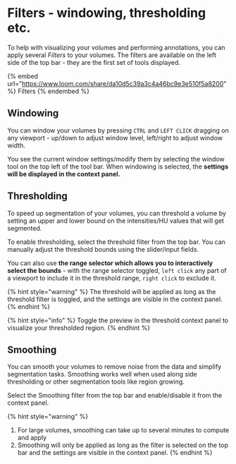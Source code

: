 # Filters - windowing, thresholding etc.

To help with visualizing your volumes and performing annotations, you can apply several _Filters_ to your volumes. The filters are available on the left side of the top bar - they are the first set of tools displayed.&#x20;

{% embed url="https://www.loom.com/share/da10d5c39a3c4a46bc9e3e510f5a8200" %}
Filters
{% endembed %}

## Windowing

You can window your volumes by pressing `CTRL` and `LEFT CLICK` dragging on any viewport - up/down to adjust window level, left/right to adjust window width.&#x20;

You see the current window settings/modify them by selecting the window tool on the top left of the tool bar. When windowing is selected, the **settings will be displayed in the context panel.**

## Thresholding

To speed up segmentation of your volumes, you can threshold a volume by setting an upper and lower bound on the intensities/HU values that will get segmented.&#x20;

To enable thresholding, select the threshold filter from the top bar. You can manually adjust the threshold bounds using the slider/input fields.&#x20;

You can also use **the range selector which allows you to interactively select the bounds** - with the range selector toggled, `left click` any part of a viewport to include it in the threshold range, `right click` to exclude it. &#x20;

{% hint style="warning" %}
The threshold will be applied as long as the threshold filter is toggled, and the settings are visible in the context panel.
{% endhint %}

{% hint style="info" %}
Toggle the preview in the threshold context panel to visualize your thresholded region.
{% endhint %}

## Smoothing

You can smooth your volumes to remove noise from the data and simplify segmentation tasks. Smoothing works well when used along side thresholding or other segmentation tools like region growing.&#x20;

Select the Smoothing filter from the top bar and enable/disable it from the context panel.&#x20;

{% hint style="warning" %}
1. For large volumes, smoothing can take up to several minutes to compute and apply
2. Smoothing will only be applied as long as the filter is selected on the top bar and the settings are visible in the context panel.
{% endhint %}
